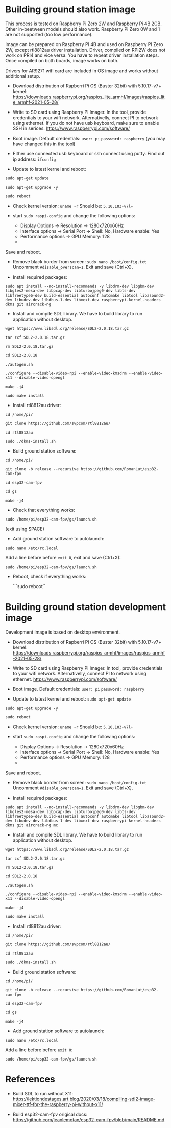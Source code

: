 # Building ground station image

This process is tested on Raspberry Pi Zero 2W and Raspberry Pi 4B 2GB. Other in-beetween models should also work. Raspberry Pi Zero 0W and 1 are not supported (too low performance).

Image can be prepared on Raspberry PI 4B and used on Raspberry PI Zero 2W, except rtl8812au driver installation. Driver, compiled on RPI2W does not work on PRI4 and vice versa. You have to repeat driver installation steps. Once compiled on both boards, image works on both.

Drivers for AR9271 wifi card are included in OS image and works without additional setup.

* Download distribution of Rapberri Pi OS (Buster 32bit) with 5.10.17-v7+ kernel:
https://downloads.raspberrypi.org/raspios_lite_armhf/images/raspios_lite_armhf-2021-05-28/

* Write to SD card using Raspberry PI Imager. In the tool, provide credentials to your wifi network. Alternativelly, connect PI to network using ethernet. If you do not have usb keyboard, make sure to enable SSH in serices.
https://www.raspberrypi.com/software/

* Boot image. Default credentials: ```user: pi``` ```password: raspberry``` (you may have changed this in the tool)

* Either use connected usb keyboard or ssh connect using putty. Find out ip address: ```ifconfig```

* Update to latest kernel and reboot:

```sudo apt-get update```

```sudo apt-get upgrade -y```

```sudo reboot```

* Check kernel version: ```uname -r``` Should be: ```5.10.103-v7l+```

* start ```sudo raspi-config``` and change the following options:
  * Display Options -> Resolution -> 1280x720x60Hz
  * Interface options -> Serial Port -> Shell: No, Hardware enable: Yes
  * Performance options -> GPU Memory: 128
  * 
Save and reboot.

* Remove black border from screen: ```sudo nano /boot/config.txt``` Uncomment ```#disable_overscan=1```. Exit and save (Ctrl+X).

* Install required packages: 

```sudo apt install --no-install-recommends -y libdrm-dev libgbm-dev libgles2-mesa-dev libpcap-dev libturbojpeg0-dev libts-dev libfreetype6-dev build-essential autoconf automake libtool libasound2-dev libudev-dev libdbus-1-dev libxext-dev raspberrypi-kernel-headers dkms git aircrack-ng```

* Install and compile SDL library. We have to build library to run application without desktop.
 
```wget https://www.libsdl.org/release/SDL2-2.0.18.tar.gz```

```tar zxf SDL2-2.0.18.tar.gz```

```rm SDL2-2.0.18.tar.gz```

```cd SDL2-2.0.18```

```./autogen.sh```

```./configure --disable-video-rpi --enable-video-kmsdrm --enable-video-x11 --disable-video-opengl```

```make -j4```

```sudo make install```

* Install rtl8812au driver:

```cd /home/pi/```

```git clone https://github.com/svpcom/rtl8812au/```

```cd rtl8812au```

```sudo ./dkms-install.sh```

* Build ground station software:

```cd /home/pi/```

```git clone -b release --recursive https://github.com/RomanLut/esp32-cam-fpv```

```cd esp32-cam-fpv```

```cd gs```

```make -j4```

* Check that everything works:

```sudo /home/pi/esp32-cam-fpv/gs/launch.sh```

(exit using SPACE)
  

* Add ground station software to autolaunch:

```sudo nano /etc/rc.local```

Add a line before before ```exit 0```, exit and save (Ctrl+X):

```sudo /home/pi/esp32-cam-fpv/gs/launch.sh```

* Reboot, check if everything works:

  ```sudo reboot``



# Building ground station development image

Development image is based on desktop environment. 

* Download distribution of Rapberri Pi OS (Buster 32bit) with 5.10.17-v7+ kernel:
https://downloads.raspberrypi.org/raspios_armhf/images/raspios_armhf-2021-05-28/

* Write to SD card using Raspberry PI Imager. In tool, provide credentials to your wifi network. Alternativelly, connect PI to network using ethernet.
https://www.raspberrypi.com/software/

* Boot image. Default credentials: ```user: pi``` ```password: raspberry```

* Update to latest kernel and reboot:
```sudo apt-get update```

```sudo apt-get upgrade -y```

```sudo reboot```

* Check kernel version: ```uname -r``` Should be: ```5.10.103-v7l+```

* start ```sudo raspi-config``` and change the following options:
  * Display Options -> Resolution -> 1280x720x60Hz
  * Interface options -> Serial Port -> Shell: No, Hardware enable: Yes
  * Performance options -> GPU Memory: 128
  * 
Save and reboot.

* Remove black border from screen: ```sudo nano /boot/config.txt``` Uncomment ```#disable_overscan=1```. Exit and save (Ctrl+X).

* Install required packages: 

```sudo apt install --no-install-recommends -y libdrm-dev libgbm-dev libgles2-mesa-dev libpcap-dev libturbojpeg0-dev libts-dev libfreetype6-dev build-essential autoconf automake libtool libasound2-dev libudev-dev libdbus-1-dev libxext-dev raspberrypi-kernel-headers dkms git aircrack-ng mc```

* Install and compile SDL library. We have to build library to run application without desktop.
 
```wget https://www.libsdl.org/release/SDL2-2.0.18.tar.gz```

```tar zxf SDL2-2.0.18.tar.gz```

```rm SDL2-2.0.18.tar.gz```

```cd SDL2-2.0.18```

```./autogen.sh```

```./configure --disable-video-rpi --enable-video-kmsdrm --enable-video-x11 --disable-video-opengl```

```make -j4```

```sudo make install```

* Install rtl8812au driver:

```cd /home/pi/```

```git clone https://github.com/svpcom/rtl8812au/```

```cd rtl8812au```

```sudo ./dkms-install.sh```

* Build ground station software:

```cd /home/pi/```

```git clone -b release --recursive https://github.com/RomanLut/esp32-cam-fpv```

```cd esp32-cam-fpv```

```cd gs```

```make -j4```

* Add ground station software to autolaunch:

```sudo nano /etc/rc.local```

Add a line before before ```exit 0```:

```sudo /home/pi/esp32-cam-fpv/gs/launch.sh```



# References

* Build SDL to run without X11: https://lektiondestages.art.blog/2020/03/18/compiling-sdl2-image-mixer-ttf-for-the-raspberry-pi-without-x11/

* Build esp32-cam-fpv origical docs: https://github.com/jeanlemotan/esp32-cam-fpv/blob/main/README.md








